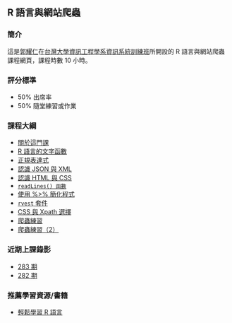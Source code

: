 ## R 語言與網站爬蟲

### 簡介

這是[郭耀仁](https://www.facebook.com/yaojen.kuo.1)在[台灣大學資訊工程學系資訊系統訓練班](https://www.csie.ntu.edu.tw/train/)所開設的 R 語言與網站爬蟲課程網頁，課程時數 10 小時。

### 評分標準

- 50% 出席率
- 50% 隨堂練習或作業

### 課程大綱

- [關於這門課](http://yaojenkuo.io/r-crawler/chapter00.slides.html)
- [R 語言的文字函數](http://yaojenkuo.io/r-crawler/chapter01.slides.html)
- [正規表達式](http://yaojenkuo.io/r-crawler/chapter02.slides.html)
- [認識 JSON 與 XML](http://yaojenkuo.io/r-crawler/chapter03.slides.html)
- [認識 HTML 與 CSS](http://yaojenkuo.io/r-crawler/chapter04.slides.html)
- [`readLines() 函數`](http://yaojenkuo.io/r-crawler/chapter05.slides.html)
- [使用 %>% 簡化程式](http://yaojenkuo.io/r_programming/ch12)
- [`rvest` 套件](http://yaojenkuo.io/r-crawler/chapter06.slides.html)
- [CSS 與 Xpath 選擇](http://yaojenkuo.io/r-crawler/chapter07.slides.html)
- [爬蟲練習](http://yaojenkuo.io/r-crawler/chapter08.slides.html)
- [爬蟲練習（2）](http://yaojenkuo.io/r-crawler/chapter09.slides.html)

### 近期上課錄影

- [283 期](https://www.youtube.com/playlist?list=PLEq7iw5uOtuXd8iAn2CWHpcCcI5lnw8X5)
- [282 期](https://www.youtube.com/playlist?list=PLEq7iw5uOtuXr6c_YiNHCmYuN_uULhY5E)

### 推薦學習資源/書籍

- [輕鬆學習 R 語言](https://www.learn-r-the-easy-way.tw/)